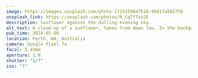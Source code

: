```yaml
---
image: https://images.unsplash.com/photo-1715159847518-96d17a5657f8
unsplash_link: https://unsplash.com/photos/R_CqTf7xzJE
description: Sunflower against the dulling evening sky.
alt_text: A close-up of a sunflower, taken from down low. In the background is a slightly cloudy sky, a frame, and the warm lights of a patio.
pub_time: 2024-05-08
location: Perth, WA, Australia
camera: Google Pixel 7a
focal: 5.43mm
aperture: 1.9
shutter: "1/?"
iso: "?"
---
```

